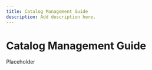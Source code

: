 ```yaml
---
title: Catalog Management Guide
description: Add description here.
---
```

# Catalog Management Guide

Placeholder
